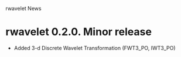 rwavelet News

rwavelet 0.2.0. Minor release
=============================

-   Added 3-d Discrete Wavelet Transformation (FWT3\_PO, IWT3\_PO)
